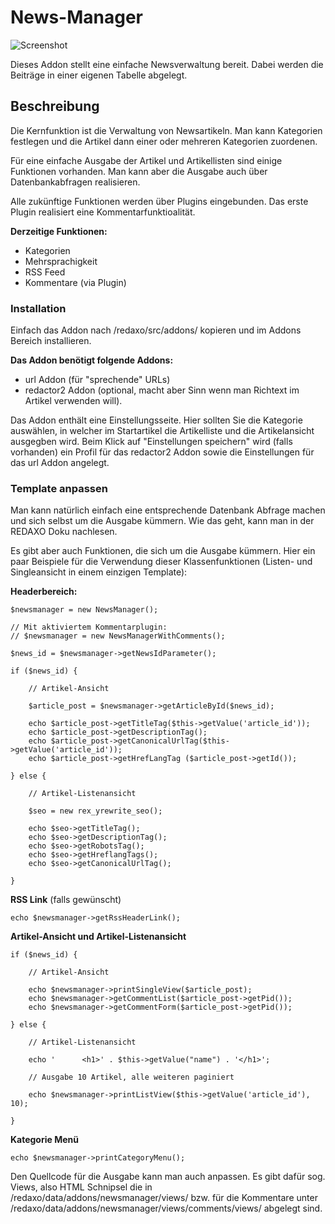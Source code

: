News-Manager
============

![Screenshot](https://raw.githubusercontent.com/georgkaser/newsmanager/master/screenshot.png)

Dieses Addon stellt eine einfache Newsverwaltung bereit. Dabei werden die Beiträge in einer eigenen Tabelle abgelegt.

## Beschreibung

Die Kernfunktion ist die Verwaltung von Newsartikeln. Man kann Kategorien festlegen und die Artikel dann einer oder mehreren Kategorien zuordenen.

Für eine einfache Ausgabe der Artikel und Artikellisten sind einige Funktionen vorhanden. Man kann aber die Ausgabe auch über Datenbankabfragen realisieren.

Alle zukünftige Funktionen werden über Plugins eingebunden. Das erste Plugin realisiert eine Kommentarfunktioalität.

**Derzeitige Funktionen:**

* Kategorien
* Mehrsprachigkeit
* RSS Feed
* Kommentare (via Plugin)

### Installation

Einfach das Addon nach /redaxo/src/addons/ kopieren und im Addons Bereich installieren.

**Das Addon benötigt folgende Addons:**

* url Addon (für "sprechende" URLs)
* redactor2 Addon (optional, macht aber Sinn wenn man Richtext im Artikel verwenden will).

Das Addon enthält eine Einstellungsseite. Hier sollten Sie die Kategorie auswählen, in welcher im Startartikel die Artikelliste und die Artikelansicht ausgegben wird.
Beim Klick auf "Einstellungen speichern" wird (falls vorhanden) ein Profil für das redactor2 Addon sowie die Einstellungen für das url Addon angelegt.

### Template anpassen

Man kann natürlich einfach eine entsprechende Datenbank Abfrage machen und sich selbst um die Ausgabe kümmern. Wie das geht, kann man in der REDAXO Doku nachlesen.

Es gibt aber auch Funktionen, die sich um die Ausgabe kümmern.
Hier ein paar Beispiele für die Verwendung dieser Klassenfunktionen (Listen- und Singleansicht in einem einzigen Template):

**Headerbereich:**

    $newsmanager = new NewsManager();

    // Mit aktiviertem Kommentarplugin:
    // $newsmanager = new NewsManagerWithComments();

    $news_id = $newsmanager->getNewsIdParameter();

    if ($news_id) {

        // Artikel-Ansicht

        $article_post = $newsmanager->getArticleById($news_id);

        echo $article_post->getTitleTag($this->getValue('article_id'));
        echo $article_post->getDescriptionTag();
        echo $article_post->getCanonicalUrlTag($this->getValue('article_id'));
        echo $article_post->getHrefLangTag ($article_post->getId());

    } else {

        // Artikel-Listenansicht

        $seo = new rex_yrewrite_seo();

        echo $seo->getTitleTag();
        echo $seo->getDescriptionTag();
        echo $seo->getRobotsTag();
        echo $seo->getHreflangTags();
        echo $seo->getCanonicalUrlTag();

    }

**RSS Link** (falls gewünscht)

    echo $newsmanager->getRssHeaderLink();

**Artikel-Ansicht und Artikel-Listenansicht**

    if ($news_id) {

        // Artikel-Ansicht

        echo $newsmanager->printSingleView($article_post);
        echo $newsmanager->getCommentList($article_post->getPid());
        echo $newsmanager->getCommentForm($article_post->getPid());

    } else {

        // Artikel-Listenansicht

        echo '      <h1>' . $this->getValue("name") . '</h1>';

        // Ausgabe 10 Artikel, alle weiteren paginiert

        echo $newsmanager->printListView($this->getValue('article_id'), 10);

    }

**Kategorie Menü**

    echo $newsmanager->printCategoryMenu();

Den Quellcode für die Ausgabe kann man auch anpassen.
Es gibt dafür sog. Views, also HTML Schnipsel die in /redaxo/data/addons/newsmanager/views/ bzw. für die Kommentare
unter /redaxo/data/addons/newsmanager/views/comments/views/ abgelegt sind.
